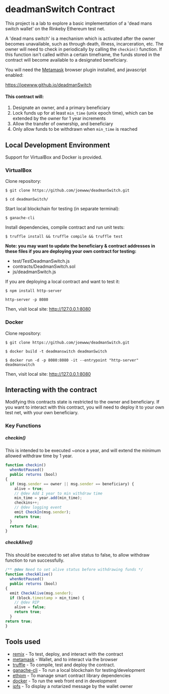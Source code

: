 # deadmanSwitch Contract

This project is a lab to explore a basic implementation of a 'dead mans switch wallet' on the Rinkeby Ethereum test net.

A 'dead mans switch' is a mechanism which is activated after the owner becomes unavailable, such as through death, illness, incarceration, etc. The owner will need to check in periodically by calling the `checkin()` function. If this function isn't called within a certain timeframe, the funds stored in the contract will become available to a designated beneficiary.

You will need the [Metamask](https://metamask.io/) browser plugin installed, and javascript enabled:

https://joewww.github.io/deadmanSwitch


#### This contract will:

1. Designate an owner, and a primary beneficiary
2. Lock funds up for at least `min_time` (unix epoch time), which can be extended by the owner for 1 year increments
3. Allow the transfer of ownership, and beneficiary
4. Only allow funds to be withdrawn when `min_time` is reached


## Local Development Environment

Support for VirtualBox and Docker is provided.

### VirtualBox

Clone repository:

`$ git clone https://github.com/joewww/deadmanSwitch.git`

`$ cd deadmanSwitch/`

Start local blockchain for testing (in separate terminal):

`$ ganache-cli`

Install dependencies, compile contract and run unit tests:

`$ truffle install && truffle compile && truffle test`

**Note: you may want to update the beneficiary & contract addresses in these files if you are deploying your own contract for testing:**

 - test/TestDeadmanSwitch.js
 - contracts/DeadmanSwitch.sol
 - js/deadmanSwitch.js

If you are deploying a local contract and want to test it:

`$ npm install http-server`

`http-server -p 8080`

Then, visit local site: http://127.0.0.1:8080


### Docker

Clone repository:

`$ git clone https://github.com/joewww/deadmanSwitch.git`

`$ docker build -t deadmanswitch deadmanSwitch`

`$ docker run -d -p 8080:8080 -it --entrypoint "http-server" deadmanswitch`

Then, visit local site: http://127.0.0.1:8080

## Interacting with the contract

Modifying this contracts state is restricted to the owner and beneficiary. If you want to interact with this contract, you will need to deploy it to your own test net, with your own beneficiary.

### Key Functions

##### checkin()

This is intended to be executed ~once a year, and will extend the minimum allowed withdraw time by 1 year.

```javascript
function checkin()
  whenNotPaused()
  public returns (bool)
{
  if (msg.sender == owner || msg.sender == beneficiary) {
    alive = true;
    // @dev Add 1 year to min withdraw time
    min_time = year.add(min_time);
    checkins++;
    // @dev logging event
    emit CheckIn(msg.sender);
    return true;
  }
  return false;
}
```

##### checkAlive()

This should be executed to set alive status to false, to allow withdraw function to run successfully.

```javascript
/** @dev Need to set alive status before withdrawing funds */
function checkAlive()
  whenNotPaused()
  public returns (bool)
{
  emit CheckAlive(msg.sender);
  if (block.timestamp > min_time) {
    // @dev RIP
    alive = false;
    return true;
  }
return true;
}
```

## Tools used

* [remix](https://remix.ethereum.org/) - To test, deploy, and interact with the contract
* [metamask](https://metamask.io/) - Wallet, and to interact via the browser
* [truffle](https://truffleframework.com/) - To compile, test and deploy the contract.
* [ganache-cli](https://github.com/trufflesuite/ganache-cli) - To run a local blockchain for testing/development
* [ethpm](https://www.ethpm.com/) - To manage smart contract library dependencies
* [docker](https://www.docker.com) - To run the web front end in development
* [ipfs](https://ipfs.io) - To display a notarized message by the wallet owner
